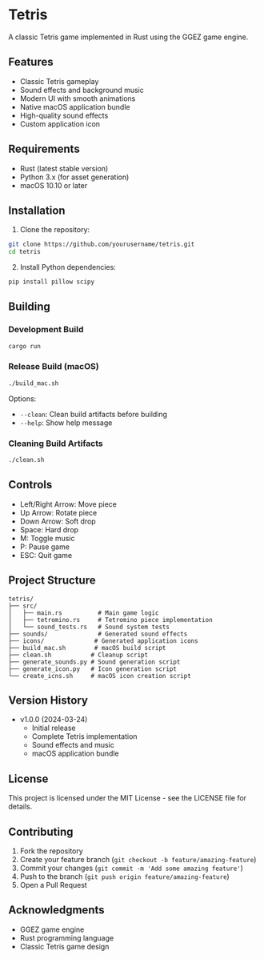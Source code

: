# Tetris

A classic Tetris game implemented in Rust using the GGEZ game engine.

## Features

- Classic Tetris gameplay
- Sound effects and background music
- Modern UI with smooth animations
- Native macOS application bundle
- High-quality sound effects
- Custom application icon

## Requirements

- Rust (latest stable version)
- Python 3.x (for asset generation)
- macOS 10.10 or later

## Installation

1. Clone the repository:
```bash
git clone https://github.com/yourusername/tetris.git
cd tetris
```

2. Install Python dependencies:
```bash
pip install pillow scipy
```

## Building

### Development Build
```bash
cargo run
```

### Release Build (macOS)
```bash
./build_mac.sh
```

Options:
- `--clean`: Clean build artifacts before building
- `--help`: Show help message

### Cleaning Build Artifacts
```bash
./clean.sh
```

## Controls

- Left/Right Arrow: Move piece
- Up Arrow: Rotate piece
- Down Arrow: Soft drop
- Space: Hard drop
- M: Toggle music
- P: Pause game
- ESC: Quit game

## Project Structure

```
tetris/
├── src/
│   ├── main.rs          # Main game logic
│   ├── tetromino.rs     # Tetromino piece implementation
│   └── sound_tests.rs   # Sound system tests
├── sounds/              # Generated sound effects
├── icons/              # Generated application icons
├── build_mac.sh        # macOS build script
├── clean.sh           # Cleanup script
├── generate_sounds.py # Sound generation script
├── generate_icon.py   # Icon generation script
└── create_icns.sh     # macOS icon creation script
```

## Version History

- v1.0.0 (2024-03-24)
  - Initial release
  - Complete Tetris implementation
  - Sound effects and music
  - macOS application bundle

## License

This project is licensed under the MIT License - see the LICENSE file for details.

## Contributing

1. Fork the repository
2. Create your feature branch (`git checkout -b feature/amazing-feature`)
3. Commit your changes (`git commit -m 'Add some amazing feature'`)
4. Push to the branch (`git push origin feature/amazing-feature`)
5. Open a Pull Request

## Acknowledgments

- GGEZ game engine
- Rust programming language
- Classic Tetris game design 